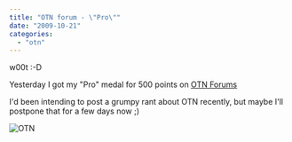 ```yaml
---
title: "OTN forum - \"Pro\""
date: "2009-10-21"
categories: 
  - "otn"
---
```


w00t :-D

Yesterday I got my "Pro" medal for 500 points on [OTN Forums](http://forums.oracle.com/forums)

I'd been intending to post a grumpy rant about OTN recently, but maybe I'll postpone that for a few days now ;)

![OTN](/images/rnm1978/otn.png "OTN")
